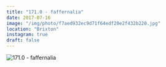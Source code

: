 ```yaml
---
title: "171.0 - faffernalia"
date: 2017-07-16
image: "/img/photo/f7aed932ec9d71f64edf20e2f432b220.jpg"
location: "Brixton"
instagram: true
draft: false
---
```


![171.0 - faffernalia](/img/photo/f7aed932ec9d71f64edf20e2f432b220.jpg)
